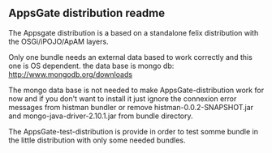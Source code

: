 AppsGate distribution readme
----------------------------

The Appsgate distribution is a based on a standalone felix distribution with the OSGi/iPOJO/ApAM
layers.

Only one bundle needs an external data based to work correctly and this one is OS dependent.
the data base is mongo db:
http://www.mongodb.org/downloads

The mongo data base is not needed to make AppsGate-distribution work for now and if you don't want
to install it just ignore the connexion error messages from histman bundler or remove
histman-0.0.2-SNAPSHOT.jar and mongo-java-driver-2.10.1.jar from bundle directory.

The AppsGate-test-distribution is provide in order to test somme bundle in the little distribution
with only some needed bundles.


